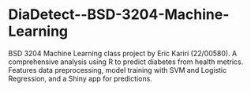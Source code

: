 # DiaDetect--BSD-3204-Machine-Learning
BSD 3204 Machine Learning class project by Eric Kariri (22/00580). A comprehensive analysis using R to predict diabetes from health metrics. Features data preprocessing, model training with SVM and Logistic Regression, and a Shiny app for predictions.
